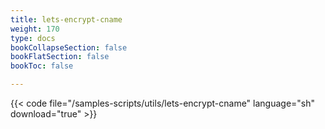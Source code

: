 ```yaml
---
title: lets-encrypt-cname
weight: 170
type: docs
bookCollapseSection: false
bookFlatSection: false
bookToc: false

---
```


{{< code file="/samples-scripts/utils/lets-encrypt-cname" language="sh" download="true" >}}
